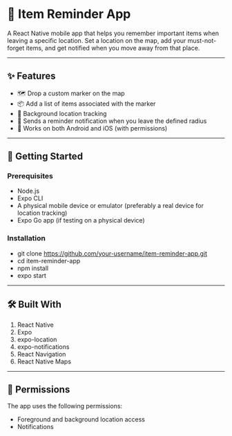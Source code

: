 # 📍 Item Reminder App

A React Native mobile app that helps you remember important items when leaving a specific location. Set a location on the map, add your must-not-forget items, and get notified when you move away from that place.

---

## ✨ Features

- 🗺 Drop a custom marker on the map
- 📦 Add a list of items associated with the marker
- 📍 Background location tracking
- 🔔 Sends a reminder notification when you leave the defined radius
- 📱 Works on both Android and iOS (with permissions)

---

## 🚀 Getting Started

### Prerequisites

- Node.js
- Expo CLI
- A physical mobile device or emulator (preferably a real device for location tracking)
- Expo Go app (if testing on a physical device)

### Installation

- git clone https://github.com/your-username/item-reminder-app.git
- cd item-reminder-app
- npm install
- expo start

---

## 🛠 Built With

1. React Native
2. Expo
3. expo-location
4. expo-notifications
5. React Navigation
6. React Native Maps

---

## 🔐 Permissions

The app uses the following permissions:

- Foreground and background location access
- Notifications

